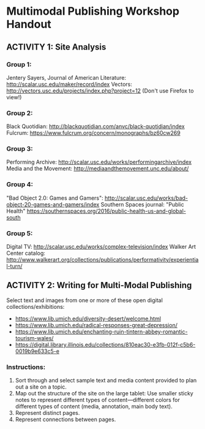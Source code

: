# Multimodal Publishing Workshop Handout

## ACTIVITY 1: Site Analysis

### Group 1: 
Jentery Sayers, Journal of American Literature: http://scalar.usc.edu/maker/record/index
Vectors: http://vectors.usc.edu/projects/index.php?project=12 (Don't use Firefox to view!)

### Group 2: 
Black Quotidian: http://blackquotidian.com/anvc/black-quotidian/index
Fulcrum: https://www.fulcrum.org/concern/monographs/bz60cw269 

### Group 3:
Performing Archive: http://scalar.usc.edu/works/performingarchive/index
Media and the Movement: http://mediaandthemovement.unc.edu/about/

### Group 4:
"Bad Object 2.0: Games and Gamers": http://scalar.usc.edu/works/bad-object-20-games-and-gamers/index
Southern Spaces journal: "Public Health" https://southernspaces.org/2016/public-health-us-and-global-south

### Group 5:
Digital TV: http://scalar.usc.edu/works/complex-television/index
Walker Art Center catalog: http://www.walkerart.org/collections/publications/performativity/experiential-turn/ 

## ACTIVITY 2: Writing for Multi-Modal Publishing
Select text and images from one or more of these open digital collections/exhibitions:
*	https://www.lib.umich.edu/diversity-desert/welcome.html
* https://www.lib.umich.edu/radical-responses-great-depression/
* https://www.lib.umich.edu/enchanting-ruin-tintern-abbey-romantic-tourism-wales/
* https://digital.library.illinois.edu/collections/810eac30-e3fb-012f-c5b6-0019b9e633c5-e

### Instructions:
1.	Sort through and select sample text and media content provided to plan out a site on a topic.
2.	Map out the structure of the site on the large tablet:  Use smaller sticky notes to represent different types of content—different colors for different types of content (media, annotation, main body text).
3.	Represent distinct pages.
4.	Represent connections between pages.
